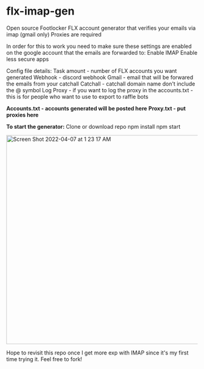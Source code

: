 # flx-imap-gen

Open source Footlocker FLX account generator that verifies your emails via imap (gmail only)
Proxies are required

In order for this to work you need to make sure these settings are enabled on the google account that the emails are forwarded to:
Enable IMAP
Enable less secure apps

Config file details: 
Task amount - number of FLX accounts you want generated
Webhook - discord webhook
Gmail - email that will be forwared the emails from your catchall
Catchall - catchall domain name don't include the @ symbol
Log Proxy - if you want to log the proxy in the accounts.txt - this is for people who want to use to export to raffle bots

**Accounts.txt - accounts generated will be posted here**
**Proxy.txt - put proxies here**

**To start the generator:**
Clone or download repo
npm install
npm start

<img width="551" alt="Screen Shot 2022-04-07 at 1 23 17 AM" src="https://user-images.githubusercontent.com/80978958/162126146-d52d0b80-6852-4e7f-9831-11fcf6e8637f.png">

Hope to revisit this repo once I get more exp with IMAP since it's my first time trying it. Feel free to fork!

